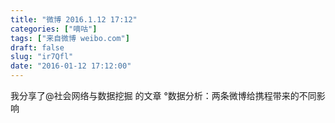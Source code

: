 ```yaml
---
title: "微博 2016.1.12 17:12"
categories: ["嘀咕"]
tags: ["来自微博 weibo.com"]
draft: false
slug: "ir7Qfl"
date: "2016-01-12 17:12:00"
---
```


<p>我分享了@社会网络与数据挖掘 的文章 °数据分析：两条微博给携程带来的不同影响 ​​​​</p>
